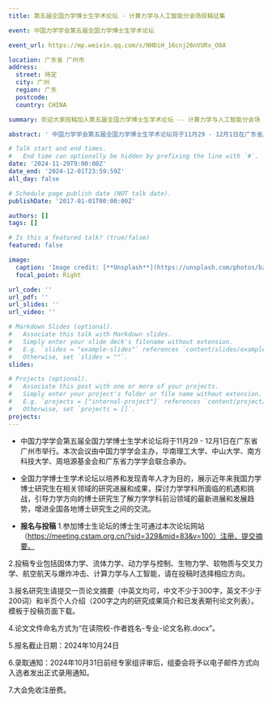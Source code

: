 ```yaml
---
title: 第五届全国力学博士生学术论坛 - 计算力学与人工智能分会场投稿征集

event: 中国力学学会第五届全国力学博士生学术论坛

event_url: https://mp.weixin.qq.com/s/NHDiH_16cnj26nVURx_O8A

location: 广东省 广州市
address:
  street: 待定
  city: 广州
  region: 广东
  postcode: 
  country: CHINA

summary: 欢迎大家投稿加入第五届全国力学博士生学术论坛 -- 计算力学与人工智能分会场

abstract: ' 中国力学学会第五届全国力学博士生学术论坛将于11月29 - 12月1日在广东省广州市举行。本次会议由中国力学学会主办，华南理工大学、中山大学、南方科技大学、周培源基金会和广东省力学学会联合承办。本届全国力学博士生学术论坛活动主要面向全国各高等院校和科研机构力学学科及相关领域的在读博士生和博士生导师，设固体力学、流体力学、动力学与控制、生物力学、软物质与交叉力学、航空航天与爆炸冲击、计算力学与人工智能等分会场。'

# Talk start and end times.
#   End time can optionally be hidden by prefixing the line with `#`.
date: '2024-11-29T9:00:00Z'
date_end: '2024-12-01T23:59:59Z'
all_day: false

# Schedule page publish date (NOT talk date).
publishDate: '2017-01-01T00:00:00Z'

authors: []
tags: []

# Is this a featured talk? (true/false)
featured: false

image:
  caption: 'Image credit: [**Unsplash**](https://unsplash.com/photos/bzdhc5b3Bxs)'
  focal_point: Right

url_code: ''
url_pdf: ''
url_slides: ''
url_video: ''

# Markdown Slides (optional).
#   Associate this talk with Markdown slides.
#   Simply enter your slide deck's filename without extension.
#   E.g. `slides = "example-slides"` references `content/slides/example-slides.md`.
#   Otherwise, set `slides = ""`.
slides:

# Projects (optional).
#   Associate this post with one or more of your projects.
#   Simply enter your project's folder or file name without extension.
#   E.g. `projects = ["internal-project"]` references `content/project/deep-learning/index.md`.
#   Otherwise, set `projects = []`.
projects:
---
```

- 中国力学学会第五届全国力学博士生学术论坛将于11月29 - 12月1日在广东省广州市举行。本次会议由中国力学学会主办，华南理工大学、中山大学、南方科技大学、周培源基金会和广东省力学学会联合承办。

- 全国力学博士生学术论坛以培养和发现青年人才为目的，展示近年来我国力学博士研究生在相关领域的研究进展和成果，探讨力学学科所面临的机遇和挑战，引导力学方向的博士研究生了解力学学科前沿领域的最新进展和发展趋势，增进全国各地博士研究生之间的交流。

- **报名与投稿** 1.参加博士生论坛的博士生可通过本次论坛网站（https://meeting.cstam.org.cn/?sid=329&mid=83&v=100）注册、提交摘要。

2.投稿专业包括固体力学、流体力学、动力学与控制、生物力学、软物质与交叉力学、航空航天与爆炸冲击、计算力学与人工智能，请在投稿时选择相应方向。

3.报名研究生请提交一页论文摘要（中英文均可，中文不少于300字，英文不少于200词）和半页个人介绍（200字之内的研究成果简介和已发表期刊论文列表）。模板于投稿页面下载。

4.论文文件命名方式为“在读院校-作者姓名-专业-论文名称.docx”。

5.报名截止日期：2024年10月24日

6.录取通知：2024年10月31日前经专家组评审后，组委会将予以电子邮件方式向入选者发出正式录用通知。

7.大会免收注册费。



<!-- - **Create** slides using Wowchemy's [_Slides_](https://docs.hugoblox.com/managing-content/#create-slides) feature and link using `slides` parameter in the front matter of the talk file
- **Upload** an existing slide deck to `static/` and link using `url_slides` parameter in the front matter of the talk file
- **Embed** your slides (e.g. Google Slides) or presentation video on this page using [shortcodes](https://docs.hugoblox.com/writing-markdown-latex/).

Further event details, including page elements such as image galleries, can be added to the body of this page. -->
